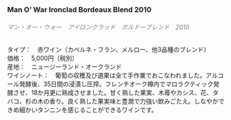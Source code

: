 ### Man O’ War Ironclad Bordeaux Blend 2010
###### <font color="gray">マン・オー・ウォー　アイロンクラッド　ボルドーブレンド　2010</font>

タイプ：　赤ワイン（カベルネ・フラン、メルロー、他3品種のブレンド）  
価格：　5,000円（税別）  
産地：　ニュージーランド・オークランド  
ワインノート：　葡萄の収穫及び選果は全て手作業でおこなわれました。アルコール発酵後、35日間の浸漬し圧搾。フレンチオーク樽内でマロラクティック発酵させ、18か月更に熟成させました。甘く熟した果実、木苺やカシス、花、タバコ、杉の木の香り。良く熟した果実味と豊潤で力強い飲みごたえ。しなやかできめ細かいタンニンを感じることができるワインです。
